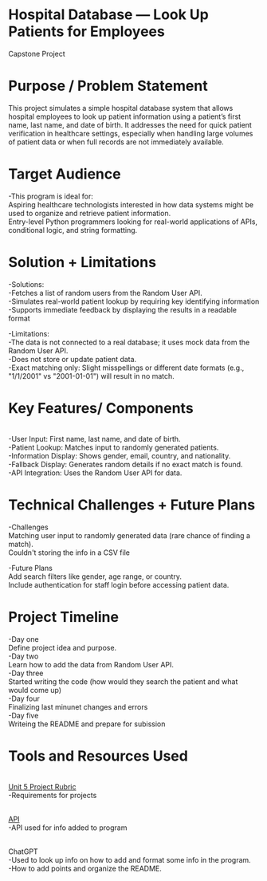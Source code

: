 # Hospital Database — Look Up Patients for Employees
Capstone Project

# Purpose / Problem Statement
This project simulates a simple hospital database system that allows hospital employees to look up patient information using a patient’s first name, last name, and date of birth. It addresses the need for quick patient verification in healthcare settings, especially when handling large volumes of patient data or when full records are not immediately available.

# Target Audience
-This program is ideal for:
<br>Aspiring healthcare technologists interested in how data systems might be used to organize and retrieve patient information.
<br>Entry-level Python programmers looking for real-world applications of APIs, conditional logic, and string formatting.


# Solution + Limitations
-Solutions:
<br>-Fetches a list of random users from the Random User API.
<br>-Simulates real-world patient lookup by requiring key identifying information 
<br>-Supports immediate feedback by displaying the results in a readable format

-Limitations:
<br>-The data is not connected to a real database; it uses mock data from the Random User API.
<br>-Does not store or update patient data.
<br>-Exact matching only: Slight misspellings or different date formats (e.g., "1/1/2001" vs "2001-01-01") will result in no match.




# Key Features/ Components
<br>-User Input: First name, last name, and date of birth.
<br>-Patient Lookup: Matches input to randomly generated patients.
<br>-Information Display: Shows gender, email, country, and nationality.
<br>-Fallback Display: Generates random details if no exact match is found.
<br>-API Integration: Uses the Random User API for data.


# Technical Challenges + Future Plans
-Challenges
<br>Matching user input to randomly generated data (rare chance of finding a match).
<br>Couldn't storing the info in a CSV file

-Future Plans
<br>Add search filters like gender, age range, or country.
<br>Include authentication for staff login before accessing patient data.



# Project Timeline
-Day one
<br>Define project idea and purpose.<br>
-Day two
<br>Learn how to add the data from Random User API.<br>
-Day three
<br>Started writing the code (how would they search the patient and what would come up)<br>
-Day four
<br>Finalizing last minunet changes and errors<br>
-Day five
<br> Writeing the README and prepare for subission<br>


# Tools and Resources Used
<br>[Unit 5 Project Rubric](https://docs.google.com/document/d/1jUnhqM03IApnXY_0myIYcisxFQtfx4LdcMpMpN-IfVM/edit?usp=sharing)
<br> -Requirements for projects<br>

<br>[API](https://randomuser.me/api/?results=50)
<br>-API used for info added to program<br>

<br>ChatGPT
<br>-Used to look up info on how to add and format some info in the program.
<br>-How to add points and organize the README.
















